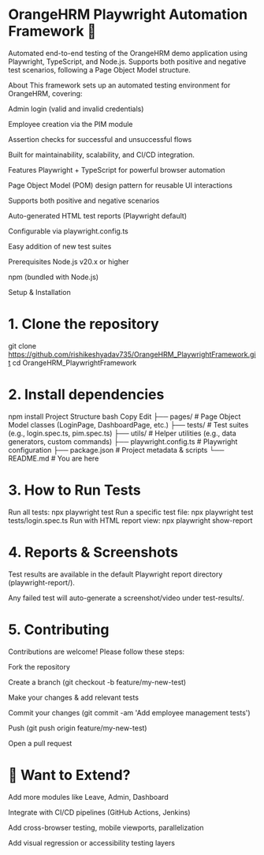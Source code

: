 # OrangeHRM Playwright Automation Framework 🧪
Automated end-to-end testing of the OrangeHRM demo application using Playwright, TypeScript, and Node.js. Supports both positive and negative test scenarios, following a Page Object Model structure.


About
This framework sets up an automated testing environment for OrangeHRM, covering:

Admin login (valid and invalid credentials)

Employee creation via the PIM module

Assertion checks for successful and unsuccessful flows 

Built for maintainability, scalability, and CI/CD integration.

Features
Playwright + TypeScript for powerful browser automation

Page Object Model (POM) design pattern for reusable UI interactions

Supports both positive and negative scenarios

Auto-generated HTML test reports (Playwright default)

Configurable via playwright.config.ts

Easy addition of new test suites

Prerequisites
Node.js v20.x or higher

npm (bundled with Node.js)

Setup & Installation
# 1. Clone the repository
git clone https://github.com/rishikeshyadav735/OrangeHRM_PlaywrightFramework.git
cd OrangeHRM_PlaywrightFramework

# 2. Install dependencies
npm install
Project Structure
bash
Copy
Edit
├── pages/            # Page Object Model classes (LoginPage, DashboardPage, etc.)
├── tests/            # Test suites (e.g., login.spec.ts, pim.spec.ts)
├── utils/            # Helper utilities (e.g., data generators, custom commands)
├── playwright.config.ts  # Playwright configuration
├── package.json          # Project metadata & scripts
└── README.md             # You are here

# 3. How to Run Tests
Run all tests: npx playwright test
Run a specific test file: npx playwright test tests/login.spec.ts
Run with HTML report view: npx playwright show-report

# 4. Reports & Screenshots
Test results are available in the default Playwright report directory (playwright-report/).

Any failed test will auto-generate a screenshot/video under test-results/.

# 5. Contributing
Contributions are welcome! Please follow these steps:

Fork the repository

Create a branch (git checkout -b feature/my-new-test)

Make your changes & add relevant tests

Commit your changes (git commit -am 'Add employee management tests')

Push (git push origin feature/my-new-test)

Open a pull request


#  🚀 Want to Extend?
Add more modules like Leave, Admin, Dashboard

Integrate with CI/CD pipelines (GitHub Actions, Jenkins)

Add cross-browser testing, mobile viewports, parallelization

Add visual regression or accessibility testing layers
